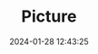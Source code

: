 ---
weight: 1
images:
- /images/edited/285.jpeg
title: Picture
date: 2024-01-28 12:43:25
tags: [luminarneo,work,ilce7m3]
---
